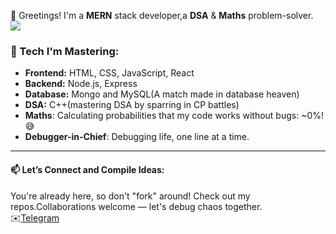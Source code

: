  👋 Greetings! 
 I'm a **MERN** stack developer,a **DSA** & **Maths** problem-solver.
<img src="https://user-images.githubusercontent.com/73097560/115834477-dbab4500-a447-11eb-908a-139a6edaec5c.gif">             

### 🔧 Tech I'm Mastering:
- **Frontend:** HTML, CSS, JavaScript, React
- **Backend:** Node.js, Express
- **Database:** Mongo and MySQL(A match made in database heaven)
- **DSA:** C++(mastering DSA by sparring in CP battles)
- **Maths**: Calculating probabilities that my code works without bugs: ~0%! 😅
- **Debugger-in-Chief**: Debugging life, one line at a time.
---

#### 📫 Let’s Connect and Compile Ideas:
You're already here, so don't "fork" around! Check out my repos.Collaborations welcome — let's debug chaos together.<br>
✉️[Telegram](https://t.me/anoobhov)
